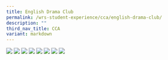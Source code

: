```yaml
---
title: English Drama Club
permalink: /wrs-student-experience/cca/english-drama-club/
description: ""
third_nav_title: CCA
variant: markdown
---
```

![](/images/CCA/EL_Drama_1.jpg)
![](/images/CCA/EL_Drama_3.jpg)
![](/images/CCA/EL_Drama_3a.jpg)
![](/images/CCA/EL_Drama_3b.jpg)
![](/images/CCA/EL_Drama_3c.jpg)
![](/images/CCA/EL_Drama_3d.jpg)
![](/images/CCA/EL_Drama_4.jpg)
![](/images/CCA/EL_Drama_5.jpg)